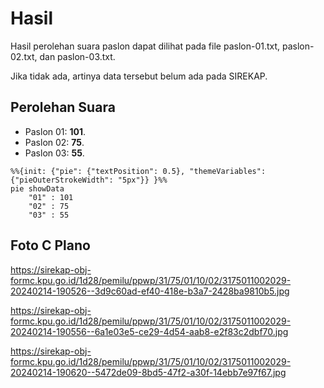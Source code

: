 # Hasil

Hasil perolehan suara paslon dapat dilihat pada file paslon-01.txt, paslon-02.txt, dan paslon-03.txt.

Jika tidak ada, artinya data tersebut belum ada pada SIREKAP.

## Perolehan Suara

 * Paslon 01: **101**.
 * Paslon 02: **75**.
 * Paslon 03: **55**.

```mermaid
%%{init: {"pie": {"textPosition": 0.5}, "themeVariables": {"pieOuterStrokeWidth": "5px"}} }%%
pie showData
    "01" : 101
    "02" : 75
    "03" : 55
```
## Foto C Plano

https://sirekap-obj-formc.kpu.go.id/1d28/pemilu/ppwp/31/75/01/10/02/3175011002029-20240214-190526--3d9c60ad-ef40-418e-b3a7-2428ba9810b5.jpg

https://sirekap-obj-formc.kpu.go.id/1d28/pemilu/ppwp/31/75/01/10/02/3175011002029-20240214-190556--6a1e03e5-ce29-4d54-aab8-e2f83c2dbf70.jpg

https://sirekap-obj-formc.kpu.go.id/1d28/pemilu/ppwp/31/75/01/10/02/3175011002029-20240214-190620--5472de09-8bd5-47f2-a30f-14ebb7e97f67.jpg

